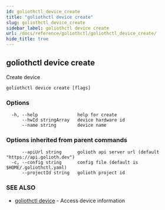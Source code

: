 ```yaml
---
id: goliothctl_device_create
title: "goliothctl device create"
slug: goliothctl_device_create
sidebar_label: goliothctl device create
url: /docs/reference/goliothctl/goliothctl_device_create/
hide_title: true
---
```

## goliothctl device create

Create device

```
goliothctl device create [flags]
```

### Options

```
  -h, --help               help for create
      --hwId stringArray   device hardware id
      --name string        device name
```

### Options inherited from parent commands

```
      --apiUrl string      golioth api server url (default "https://api.golioth.dev")
  -c, --config string      config file (default is $HOME/.goliothctl.yaml)
      --projectId string   golioth project id
```

### SEE ALSO

* [goliothctl device](/docs/reference/goliothctl/goliothctl_device/)	 - Access device information

